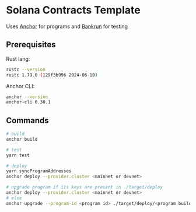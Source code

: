 # Solana Contracts Template

Uses [Anchor](https://www.anchor-lang.com/docs) for programs and [Bankrun](https://github.com/kevinheavey/solana-bankrun) for testing

## Prerequisites

Rust lang:

```bash
rustc --version
rustc 1.79.0 (129f3b996 2024-06-10)
```

Anchor CLI:

```bash
anchor --version
anchor-cli 0.30.1
```

## Commands

```bash
# build
anchor build

# test
yarn test

# deploy
yarn syncProgramAddresses
anchor deploy --provider.cluster <mainnet or devnet>

# upgrade program if its keys are present in ./target/deploy
anchor deploy --provider.cluster <mainnet or devnet>
# else
anchor upgrade --program-id <program id> ./target/deploy/<program build file>.so --provider.cluster <mainnet or devnet>
```
